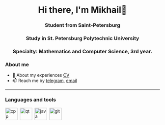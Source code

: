 <div id="header" align="center">
    <h1>Hi there, I'm  Mikhail👋 </h1>
    <h3>Student from Saint-Petersburg</h3> 
    <h3>Study in St. Petersburg  Polytechnic University</h3>
    <h3>Specialty: Mathematics and Computer Science, 3rd year.</h3>
    
</div>


### About me
- 📄 About my experiences [CV](https://github.com/MikhailCherepanovD/Sertificates/blob/master/CV_CherepanovMD.pdf)
- 📫 Reach me by [telegram](https://t.me/Cherepanov_Mikhail10), [email](mikhail.cherepanov.2002@mail.ru)


---

### Languages and tools

<img src="https://cdn.jsdelivr.net/gh/devicons/devicon@latest/icons/cplusplus/cplusplus-original.svg"  title="cpp" width="40" height="40"/>&nbsp;
<img src="https://cdn.jsdelivr.net/gh/devicons/devicon@latest/icons/qt/qt-original.svg"   title="qt" width="40" height="40"/>&nbsp;
<img src="https://cdn.jsdelivr.net/gh/devicons/devicon@latest/icons/java/java-original-wordmark.svg" title="java" width="40" height="40"/>&nbsp;
<img src="https://cdn.jsdelivr.net/gh/devicons/devicon/icons/git/git-plain.svg" title="git" width="40" height="40"/>&nbsp;
